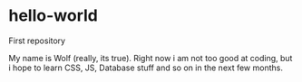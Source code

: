 # hello-world
First repository

My name is Wolf (really, its true). Right now i am not too good at coding, but i hope to learn CSS, JS, Database stuff and so on in the next few months.
